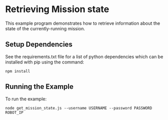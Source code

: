 <!--
Copyright (c) 2022 Boston Dynamics, Inc.  All rights reserved.

Downloading, reproducing, distributing or otherwise using the SDK Software
is subject to the terms and conditions of the Boston Dynamics Software
Development Kit License (20191101-BDSDK-SL).
-->

# Retrieving Mission state

This example program demonstrates how to retrieve information about the state of the currently-running mission.

## Setup Dependencies

See the requirements.txt file for a list of python dependencies which can be installed with pip using the command:

```
npm install
```

## Running the Example

To run the example:

```
node get_mission_state.js --username USERNAME --password PASSWORD ROBOT_IP
```
